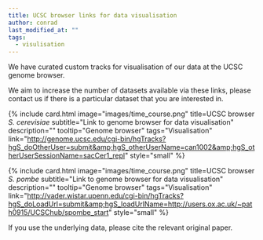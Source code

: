 ```yaml
---
title: UCSC browser links for data visualisation
author: conrad
last_modified_at: ""
tags:
  - visulisation
---
```

<!-- excerpt start -->

We have curated custom tracks for visualisation of our data at the UCSC genome browser.

We aim to increase the number of datasets available via these links, please contact us if there is a particular dataset that you are interested in.

<!-- excerpt end -->

{%
  include card.html
  image="images/time_course.png"
  title=UCSC browser *S. cerevisiae*
  subtitle="Link to genome browser for data visualisation"
  description=""
  tooltip="Genome browser"
  tags="Visualisation"
  link="http://genome.ucsc.edu/cgi-bin/hgTracks?hgS_doOtherUser=submit&amp;hgS_otherUserName=can1002&amp;hgS_otherUserSessionName=sacCer1_repl"
  style="small"
%}

{%
  include card.html
  image="images/time_course.png"
  title=UCSC browser *S. pombe*
  subtitle="Link to genome browser for data visualisation"
  description=""
  tooltip="Genome browser"
  tags="Visualisation"
  link="http://vader.wistar.upenn.edu/cgi-bin/hgTracks?hgS_doLoadUrl=submit&amp;hgS_loadUrlName=http://users.ox.ac.uk/~path0915/UCSChub/spombe_start"
  style="small"
%}

If you use the underlying data, please cite the relevant original paper.
